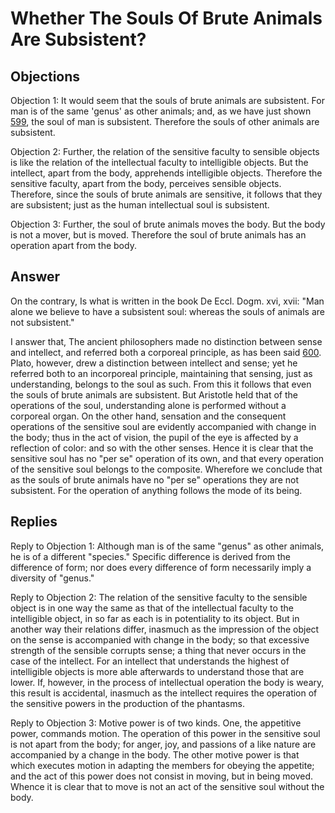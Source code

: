 # Whether The Souls Of Brute Animals Are Subsistent?

## Objections

Objection 1: It would seem that the souls of brute animals are subsistent. For man is of the same 'genus' as other animals; and, as we have just shown [599](A[2]), the soul of man is subsistent. Therefore the souls of other animals are subsistent.

Objection 2: Further, the relation of the sensitive faculty to sensible objects is like the relation of the intellectual faculty to intelligible objects. But the intellect, apart from the body, apprehends intelligible objects. Therefore the sensitive faculty, apart from the body, perceives sensible objects. Therefore, since the souls of brute animals are sensitive, it follows that they are subsistent; just as the human intellectual soul is subsistent.

Objection 3: Further, the soul of brute animals moves the body. But the body is not a mover, but is moved. Therefore the soul of brute animals has an operation apart from the body.

## Answer

On the contrary, Is what is written in the book De Eccl. Dogm. xvi, xvii: "Man alone we believe to have a subsistent soul: whereas the souls of animals are not subsistent."

I answer that, The ancient philosophers made no distinction between sense and intellect, and referred both a corporeal principle, as has been said [600](A[1]). Plato, however, drew a distinction between intellect and sense; yet he referred both to an incorporeal principle, maintaining that sensing, just as understanding, belongs to the soul as such. From this it follows that even the souls of brute animals are subsistent. But Aristotle held that of the operations of the soul, understanding alone is performed without a corporeal organ. On the other hand, sensation and the consequent operations of the sensitive soul are evidently accompanied with change in the body; thus in the act of vision, the pupil of the eye is affected by a reflection of color: and so with the other senses. Hence it is clear that the sensitive soul has no "per se" operation of its own, and that every operation of the sensitive soul belongs to the composite. Wherefore we conclude that as the souls of brute animals have no "per se" operations they are not subsistent. For the operation of anything follows the mode of its being.

## Replies

Reply to Objection 1: Although man is of the same "genus" as other animals, he is of a different "species." Specific difference is derived from the difference of form; nor does every difference of form necessarily imply a diversity of "genus."

Reply to Objection 2: The relation of the sensitive faculty to the sensible object is in one way the same as that of the intellectual faculty to the intelligible object, in so far as each is in potentiality to its object. But in another way their relations differ, inasmuch as the impression of the object on the sense is accompanied with change in the body; so that excessive strength of the sensible corrupts sense; a thing that never occurs in the case of the intellect. For an intellect that understands the highest of intelligible objects is more able afterwards to understand those that are lower. If, however, in the process of intellectual operation the body is weary, this result is accidental, inasmuch as the intellect requires the operation of the sensitive powers in the production of the phantasms.

Reply to Objection 3: Motive power is of two kinds. One, the appetitive power, commands motion. The operation of this power in the sensitive soul is not apart from the body; for anger, joy, and passions of a like nature are accompanied by a change in the body. The other motive power is that which executes motion in adapting the members for obeying the appetite; and the act of this power does not consist in moving, but in being moved. Whence it is clear that to move is not an act of the sensitive soul without the body.